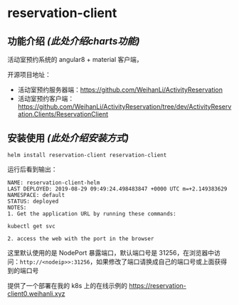 # reservation-client

## 功能介绍 *(此处介绍charts功能)*

活动室预约系统的 angular8 + material 客户端，

开源项目地址：

- 活动室预约服务器端：<https://github.com/WeihanLi/ActivityReservation>
- 活动室预约客户端：<https://github.com/WeihanLi/ActivityReservation/tree/dev/ActivityReservation.Clients/ReservationClient>

## 安装使用 *(此处介绍安装方式)*

```shell
helm install reservation-client reservation-client
```

运行后看到输出：

```shell
NAME: reservation-client-helm
LAST DEPLOYED: 2019-08-29 09:49:24.498483847 +0000 UTC m=+2.149383629
NAMESPACE: default
STATUS: deployed
NOTES:
1. Get the application URL by running these commands:

kubectl get svc

2. access the web with the port in the browser
```

这里默认使用的是 NodePort 暴露端口，默认端口号是 31256，在浏览器中访问：`http://<nodeip>>:31256`，如果修改了端口请换成自己的端口号或上面获得到的端口号

提供了一个部署在我的 k8s 上的在线示例的 <https://reservation-client0.weihanli.xyz>
